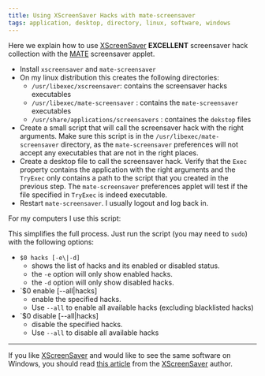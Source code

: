 ```yaml
---
title: Using XScreenSaver Hacks with mate-screensaver
tags: application, desktop, directory, linux, software, windows
---
```


Here we explain how to use [XScreenSaver][xscr] **EXCELLENT**
screensaver hack collection with the [MATE][mate] screensaver
applet.

- Install `xscreensaver` and `mate-screensaver`
- On my linux distribution this creates the following directories:
  - `/usr/libexec/xscreensaver`: contains the screensaver hacks executables
  - `/usr/libexec/mate-screensaver` : contains the `mate-screensaver` executables
  - `/usr/share/applications/screensavers` : containes the `dekstop` files
- Create a small script that will call the screensaver hack with the right
  arguments.  Make sure this script is in the `/usr/libexec/mate-screensaver`
  directory, as the `mate-screensaver` preferences will not accept any
  executables that are not in the right places.
- Create a desktop file to call the screensaver hack.  Verify that
  the `Exec` property contains the application with the right arguments
  and the `TryExec` only contains a path to the script that you created
  in the previous step.  The `mate-screensaver` preferences applet
  will test if the file specified in `TryExec` is indeed executable.
- Restart `mate-screensaver`.  I usually logout and log back in.

For my computers I use this script:

<script src="https://tortugalabs.github.io/embed-like-gist/embed.js?style=paraiso-light&showBorder=on&showLineNumbers=on&showFileMeta=on&showCopy=on&fetchFromJsDelivr=on&target=https://github.com/alejandroliu/0ink.net/blob/master/snippets/mate-screensaver-hacks/installer.sh"></script>

This simplifies the full process.  Just run the script (you may need to
`sudo`) with the following options:

- `$0 hacks [-e\|-d]`
  - shows the list of hacks and its enabled or disabled status.
  - the `-e` option will only show enabled hacks.
  - the `-d` option will only show disabled hacks.
- `$0 enable [--all\|hacks]
  - enable the specified hacks.
  - Use `--all` to enable all available hacks (excluding blacklisted hacks)
- `$0 disable [--all\|hacks]
  - disable the specified hacks.
  - Use `--all` to disable all available hacks

* * *

If you like [XScreenSaver][xscr] and would like to see the same software
on Windows, you should read [this article][no-win-xscr] from the
[XScreenSaver][xscr] author.




[xscr]: https://www.jwz.org/xscreensaver/
[no-win-xscr]: https://www.jwz.org/xscreensaver/xscreensaver-windows.html
[mate]: https://mate-desktop.org/
